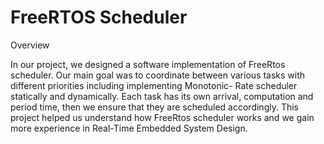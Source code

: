 # FreeRTOS Scheduler

Overview

In our project, we designed a software implementation of FreeRtos scheduler. Our main goal was
to coordinate between various tasks with different priorities including implementing Monotonic-
Rate scheduler statically and dynamically. Each task has its own arrival, computation and period
time, then we ensure that they are scheduled accordingly. This project helped us understand how
FreeRtos scheduler works and we gain more experience in Real-Time Embedded System Design.
